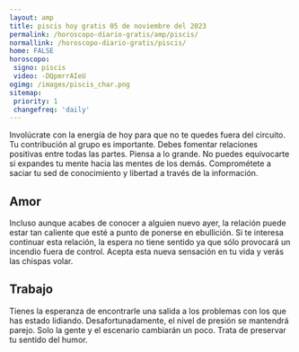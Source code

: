 ```yaml
---
layout: amp
title: piscis hoy gratis 05 de noviembre del 2023 
permalink: /horoscopo-diario-gratis/amp/piscis/
normallink: /horoscopo-diario-gratis/piscis/
home: FALSE
horoscopo:
 signo: piscis
 video: -DQpmrrAIeU
ogimg: /images/piscis_char.png
sitemap:
 priority: 1
 changefreq: 'daily'
---
```



Involúcrate con la energía de hoy para que no te quedes fuera del circuito. Tu contribución al grupo es importante. Debes fomentar relaciones positivas entre todas las partes. Piensa a lo grande. No puedes equivocarte si expandes tu mente hacia las mentes de los demás. Comprométete a saciar tu sed de conocimiento y libertad a través de la información.

## Amor

Incluso aunque acabes de conocer a alguien nuevo ayer, la relación puede estar tan caliente que esté a punto de ponerse en ebullición. Si te interesa continuar esta relación, la espera no tiene sentido ya que sólo provocará un incendio fuera de control. Acepta esta nueva sensación en tu vida y verás las chispas volar.

## Trabajo

Tienes la esperanza de encontrarle una salida a los problemas con los que has estado lidiando. Desafortunadamente, el nivel de presión se mantendrá parejo. Solo la gente y el escenario cambiarán un poco. Trata de preservar tu sentido del humor.
